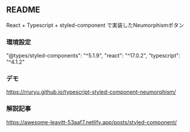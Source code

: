 ## README
React + Typescript + styled-component で実装したNeumorphismボタン

### 環境設定
"@types/styled-components": "^5.1.9",
"react": "^17.0.2",
"typescript": "^4.1.2"

### デモ
https://rruryu.github.io/typescript-styled-component-neumorphism/

### 解説記事
https://awesome-leavitt-53aaf7.netlify.app/posts/styled-component/

